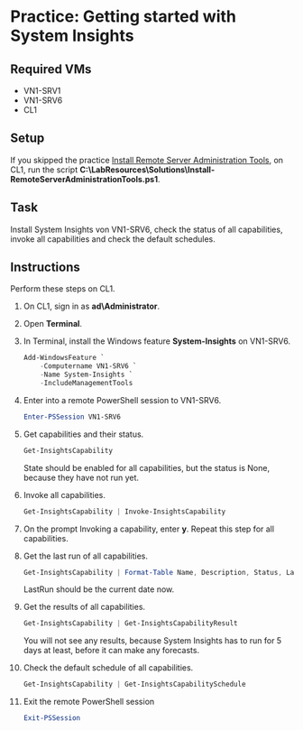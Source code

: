 # Practice: Getting started with System Insights

## Required VMs

* VN1-SRV1
* VN1-SRV6
* CL1

## Setup

If you skipped the practice [Install Remote Server Administration Tools](/Instructions/Practices/Install-Remote-Server-Administration-Tools.md), on CL1, run the script **C:\LabResources\Solutions\Install-RemoteServerAdministrationTools.ps1**.

## Task

Install System Insights von VN1-SRV6, check the status of all capabilities, invoke all capabilities and check the default schedules.

## Instructions

Perform these steps on CL1.

1. On CL1, sign in as **ad\Administrator**.
1. Open **Terminal**.
1. In Terminal, install the Windows feature **System-Insights** on VN1-SRV6.

    ````powershell
    Add-WindowsFeature `
        -Computername VN1-SRV6 `
        -Name System-Insights `
        -IncludeManagementTools
    ````

1. Enter into a remote PowerShell session to VN1-SRV6.

    ````powershell
    Enter-PSSession VN1-SRV6
    ````

1. Get capabilities and their status.

    ````powershell
    Get-InsightsCapability
    ````

    State should be enabled for all capabilities, but the status is None, because they have not run yet.

1. Invoke all capabilities.

    ````powershell
    Get-InsightsCapability | Invoke-InsightsCapability
    ````

1. On the prompt Invoking a capability, enter **y**. Repeat this step for all capabilities.
1. Get the last run of all capabilities.

    ````powershell
    Get-InsightsCapability | Format-Table Name, Description, Status, LastRun
    ````

    LastRun should be the current date now.

1. Get the results of all capabilities.

    ````powershell
    Get-InsightsCapability | Get-InsightsCapabilityResult
    ````

    You will not see any results, because System Insights has to run for 5 days at least, before it can make any forecasts.

1. Check the default schedule of all capabilities.

    ````powershell
    Get-InsightsCapability | Get-InsightsCapabilitySchedule
    ````

1. Exit the remote PowerShell session

    ````powershell
    Exit-PSSession
    ````

